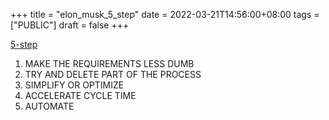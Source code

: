 +++
title = "elon_musk_5_step"
date = 2022-03-21T14:56:00+08:00
tags = ["PUBLIC"]
draft = false
+++

[5-step](</ox-hugo/evannex.com-Elon Musk reveals his 5-step engineering protocol.pdf>)

1.  MAKE THE REQUIREMENTS LESS DUMB
2.  TRY AND DELETE PART OF THE PROCESS
3.  SIMPLIFY OR OPTIMIZE
4.  ACCELERATE CYCLE TIME
5.  AUTOMATE
